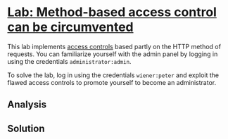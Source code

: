 # [Lab: Method-based access control can be circumvented](https://portswigger.net/web-security/access-control/lab-method-based-access-control-can-be-circumvented)

This lab implements [access controls](https://portswigger.net/web-security/access-control) based partly on the HTTP method of requests. You can familiarize yourself with the admin panel by logging in using the credentials `administrator:admin`.

To solve the lab, log in using the credentials `wiener:peter` and exploit the flawed access controls to promote yourself to become an administrator.

## Analysis

## Solution

